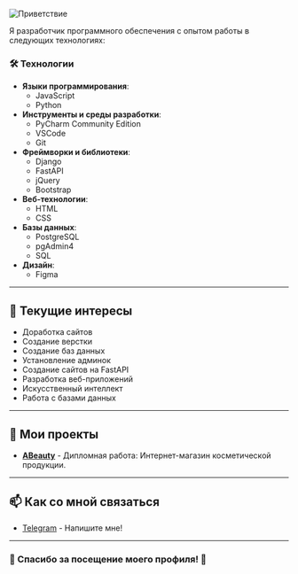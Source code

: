 ![Приветствие](https://via.placeholder.com/600x200?text=Привет,+я+Данил!+%F0%9F%91%8B)

Я разработчик программного обеспечения с опытом работы в следующих технологиях:

### 🛠️ Технологии
- **Языки программирования**: 
  - JavaScript
  - Python
- **Инструменты и среды разработки**: 
  - PyCharm Community Edition
  - VSCode
  - Git
- **Фреймворки и библиотеки**: 
  - Django
  - FastAPI
  - jQuery
  - Bootstrap
- **Веб-технологии**: 
  - HTML
  - CSS
- **Базы данных**: 
  - PostgreSQL
  - pgAdmin4
  - SQL
- **Дизайн**: 
  - Figma

---

## 🌱 Текущие интересы
- Доработка сайтов
- Создание верстки
- Создание баз данных
- Установление админок
- Создание сайтов на FastAPI
- Разработка веб-приложений
- Искусственный интеллект
- Работа с базами данных

---

## 💼 Мои проекты
- [**ABeauty**](https://github.com/kaplya143/ABeuaty) - Дипломная работа: Интернет-магазин косметической продукции.

---

## 📫 Как со мной связаться
- [Telegram](https://t.me/spamli143) - Напишите мне!

---

### 🌟 Спасибо за посещение моего профиля! 🌟
